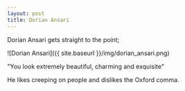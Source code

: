 ```yaml
---
layout: post
title: Dorian Ansari
---
```


Dorian Ansari gets straight to the point;

![Dorian Ansari]({{ site.baseurl }}/img/dorian_ansari.png)

"You look extremely beautiful, charming and exquisite"

He likes creeping on people and dislikes the Oxford comma.
